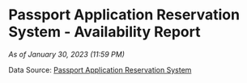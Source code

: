 # Passport Application Reservation System - Availability Report

*As of January 30, 2023 (11:59 PM)*

Data Source: [Passport Application Reservation System](https://eservices.immigration.gov.lk:8443/appointment/pages/reservationApplication.xhtml)